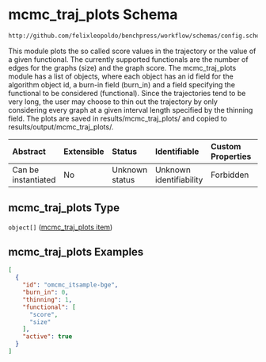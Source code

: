 # mcmc\_traj\_plots Schema

```txt
http://github.com/felixleopoldo/benchpress/workflow/schemas/config.schema.json#/properties/benchmark_setup/properties/evaluation/properties/mcmc_traj_plots
```

This module plots the so called score values in the trajectory or the value of a given functional. The currently supported functionals are the number of edges for the graphs (size) and the graph score. The mcmc\_traj\_plots module has a list of objects, where each object has an id field for the algorithm object id, a burn-in field (burn\_in) and a field specifying the functional to be considered (functional). Since the trajectories tend to be very long, the user may choose to thin out the trajectory by only considering every graph at a given interval length specified by the thinning field. The plots are saved in results/mcmc\_traj\_plots/ and copied to results/output/mcmc\_traj\_plots/.

| Abstract            | Extensible | Status         | Identifiable            | Custom Properties | Additional Properties | Access Restrictions | Defined In                                                        |
| :------------------ | :--------- | :------------- | :---------------------- | :---------------- | :-------------------- | :------------------ | :---------------------------------------------------------------- |
| Can be instantiated | No         | Unknown status | Unknown identifiability | Forbidden         | Allowed               | none                | [config.schema.json\*](config.schema.json "open original schema") |

## mcmc\_traj\_plots Type

`object[]` ([mcmc\_traj\_plots item](config-definitions-mcmc_traj_plots-item.md))

## mcmc\_traj\_plots Examples

```json
[
  {
    "id": "omcmc_itsample-bge",
    "burn_in": 0,
    "thinning": 1,
    "functional": [
      "score",
      "size"
    ],
    "active": true
  }
]
```
